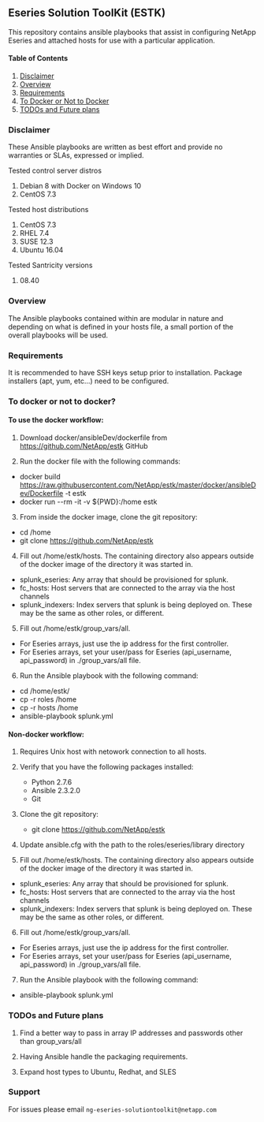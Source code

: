 ## Eseries Solution ToolKit (ESTK)

This repository contains ansible playbooks that assist in configuring NetApp Eseries and attached hosts for use with a particular application.

#### Table of Contents

1. [Disclaimer](#disclaimer)
2. [Overview](#overview)
3. [Requirements](#requirements)
4. [To Docker or Not to Docker](#todockerornottodocker)
5. [TODOs and Future plans](#TODOsandFutureplans)

### Disclaimer

These Ansible playbooks are written as best effort and provide no warranties or SLAs, expressed or implied.

Tested control server distros

1. Debian 8 with Docker on Windows 10
2. CentOS 7.3
  
Tested host distributions

1. CentOS 7.3
2. RHEL 7.4
3. SUSE 12.3
4. Ubuntu 16.04
  
Tested Santricity versions

1. 08.40  
  
### Overview

The Ansible playbooks contained within are modular in nature and depending on what is defined in your hosts file, a small 
portion of the overall playbooks will be used.

### Requirements

It is recommended to have SSH keys setup prior to installation. 
Package installers (apt, yum, etc...) need to be configured.  

### To docker or not to docker?
#### To use the docker workflow:

1. Download docker/ansibleDev/dockerfile from https://github.com/NetApp/estk GitHub

2. Run the docker file with the following commands:
* docker build https://raw.githubusercontent.com/NetApp/estk/master/docker/ansibleDev/Dockerfile -t estk
* docker run --rm -it -v ${PWD}:/home estk

3. From inside the docker image, clone the git repository:
* cd /home
* git clone https://github.com/NetApp/estk

4. Fill out /home/estk/hosts.  The containing directory also appears outside of the docker image of the directory it was started in.
* splunk_eseries:  Any array that should be provisioned for splunk.
* fc_hosts:  Host servers that are connected to the array via the host channels
* splunk_indexers:  Index servers that splunk is being deployed on.  These may be the same as other roles, or different.

5. Fill out /home/estk/group_vars/all.
*  For Eseries arrays, just use the ip address for the first controller.
*  For Eseries arrays, set your user/pass for Eseries (api_username, api_password) in ./group_vars/all file.

6. Run the Ansible playbook with the following command:
* cd /home/estk/
* cp -r roles /home
* cp -r hosts /home
* ansible-playbook splunk.yml

#### Non-docker workflow:
 
1. Requires Unix host with netowork connection to all hosts. 

2. Verify that you have the following packages installed:
    *  Python 2.7.6
	*  Ansible 2.3.2.0
	*  Git

3. Clone the git repository:
    * git clone https://github.com/NetApp/estk

4. Update ansible.cfg with the path to the roles/eseries/library directory

5. Fill out /home/estk/hosts.  The containing directory also appears outside of the docker image of the directory it was started in.
* splunk_eseries:  Any array that should be provisioned for splunk.
* fc_hosts:  Host servers that are connected to the array via the host channels
* splunk_indexers:  Index servers that splunk is being deployed on.  These may be the same as other roles, or different.

6. Fill out /home/estk/group_vars/all.
*  For Eseries arrays, just use the ip address for the first controller.
*  For Eseries arrays, set your user/pass for Eseries (api_username, api_password) in ./group_vars/all file.

7. Run the Ansible playbook with the following command:
* ansible-playbook splunk.yml

### TODOs and Future plans

1.  Find a better way to pass in array IP addresses and passwords other than group_vars/all

2.  Having Ansible handle the packaging requirements.

3.  Expand host types to Ubuntu, Redhat, and SLES

### Support

For issues please email `ng-eseries-solutiontoolkit@netapp.com`

